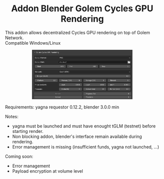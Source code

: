 <h1 align="center">Addon Blender Golem Cycles GPU Rendering</h1>

This addon allows decentralized Cycles GPU rendering on top of Golem Network.  
Compatible Windows/Linux

<p align="center">
	<img src="panel.png" width="65%"> 
</p>

Requirements: yagna requestor 0.12.2, blender 3.0.0 min

Notes:
 - yagna must be launched and must have enought tGLM (testnet) before starting render.
 - Non blocking addon, blender's interface remain available during rendering.
 - Error management is missing (insufficient funds, yagna not launched, ...)

Coming soon:
 - Error management
 - Payload encryption at volume level

